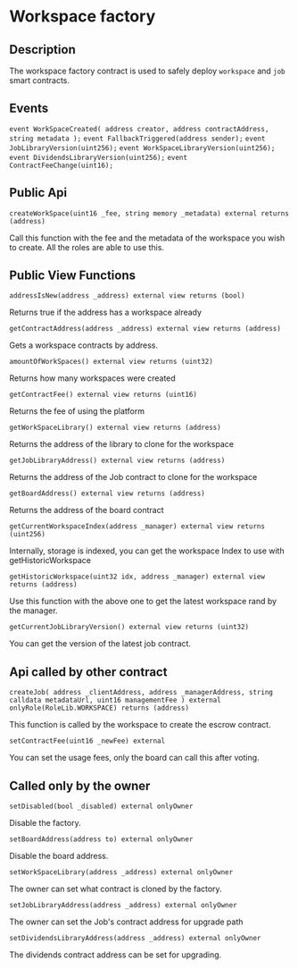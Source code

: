 # Workspace factory

## Description

The workspace factory contract is used to safely deploy `workspace` and `job` smart contracts.

## Events

`event WorkSpaceCreated( address creator, address contractAddress, string metadata );`
`event FallbackTriggered(address sender);`
`event JobLibraryVersion(uint256);`
`event WorkSpaceLibraryVersion(uint256);`
`event DividendsLibraryVersion(uint256);`
`event ContractFeeChange(uint16);`

## Public Api

`createWorkSpace(uint16 _fee, string memory _metadata) external returns (address)`

Call this function with the fee and the metadata of the workspace you wish to create.
All the roles are able to use this.

## Public View Functions

`addressIsNew(address _address) external view returns (bool)`

Returns true if the address has a workspace already

`getContractAddress(address _address) external view returns (address)`

Gets a workspace contracts by address.

`amountOfWorkSpaces() external view returns (uint32)`

Returns how many workspaces were created

`getContractFee() external view returns (uint16)`

Returns the fee of using the platform

`getWorkSpaceLibrary() external view returns (address)`

Returns the address of the library to clone for the workspace

`getJobLibraryAddress() external view returns (address)`

Returns the address of the Job contract to clone for the workspace

`getBoardAddress() external view returns (address)`

Returns the address of the board contract

`getCurrentWorkspaceIndex(address _manager) external view returns (uint256)`

Internally, storage is indexed, you can get the workspace Index to use with getHistoricWorkspace

`getHistoricWorkspace(uint32 idx, address _manager) external view returns (address)`

Use this function with the above one to get the latest workspace rand by the manager.

`getCurrentJobLibraryVersion() external view returns (uint32)`

You can get the version of the latest job contract.

## Api called by other contract

`createJob( address _clientAddress, address _managerAddress, string calldata metadataUrl, uint16 managementFee ) external onlyRole(RoleLib.WORKSPACE) returns (address)`

This function is called by the workspace to create the escrow contract.

`setContractFee(uint16 _newFee) external `

You can set the usage fees, only the board can call this after voting.

## Called only by the owner

`setDisabled(bool _disabled) external onlyOwner`

Disable the factory.

`setBoardAddress(address to) external onlyOwner`

Disable the board address.

`setWorkSpaceLibrary(address _address) external onlyOwner`

The owner can set what contract is cloned by the factory.

`setJobLibraryAddress(address _address) external onlyOwner`

The owner can set the Job's contract address for upgrade path

`setDividendsLibraryAddress(address _address) external onlyOwner`

The dividends contract address can be set for upgrading.
